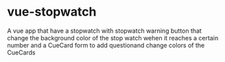 # vue-stopwatch
A vue app that have a stopwatch with stopwatch warning button that change the background color of the stop watch wehen it reaches a certain number  and a CueCard form to add questionand change colors of the CueCards
